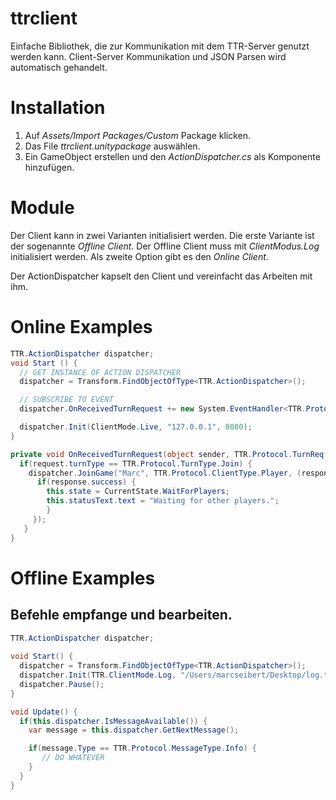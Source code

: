# ttrclient
Einfache Bibliothek, die zur Kommunikation mit dem TTR-Server genutzt werden kann. Client-Server Kommunikation und JSON Parsen 
wird automatisch gehandelt.

# Installation

1. Auf *Assets/Import Packages/Custom* Package klicken.
2. Das File *ttrclient.unitypackage* auswählen.
3. Ein GameObject erstellen und den *ActionDispatcher.cs* als Komponente hinzufügen.

# Module
Der Client kann in zwei Varianten initialisiert werden. Die erste Variante ist der sogenannte *Offline Client*. Der Offline Client muss mit *ClientModus.Log* initialisiert werden. Als zweite Option gibt es den *Online Client*.

Der ActionDispatcher kapselt den Client und vereinfacht das Arbeiten mit ihm.

# Online Examples
```csharp
TTR.ActionDispatcher dispatcher;
void Start () {
  // GET INSTANCE OF ACTION DISPATCHER
  dispatcher = Transform.FindObjectOfType<TTR.ActionDispatcher>();	

  // SUBSCRIBE TO EVENT
  dispatcher.OnReceivedTurnRequest += new System.EventHandler<TTR.Protocol.TurnReq>(OnReceivedTurnRequest);

  dispatcher.Init(ClientMode.Live, "127.0.0.1", 8080);
}

private void OnReceivedTurnRequest(object sender, TTR.Protocol.TurnReq request) {
  if(request.turnType == TTR.Protocol.TurnType.Join) {
    dispatcher.JoinGame("Marc", TTR.Protocol.ClientType.Player, (response) => {
      if(response.success) {
        this.state = CurrentState.WaitForPlayers;
        this.statusText.text = "Waiting for other players.";
        }
     });
   }
}
```

# Offline Examples
## Befehle empfange und bearbeiten.
```csharp
TTR.ActionDispatcher dispatcher;
  
void Start() {
  dispatcher = Transform.FindObjectOfType<TTR.ActionDispatcher>();
  dispatcher.Init(TTR.ClientMode.Log, "/Users/marcseibert/Desktop/log.txt");
  dispatcher.Pause();
}

void Update() {
  if(this.dispatcher.IsMessageAvailable()) {
    var message = this.dispatcher.GetNextMessage();

    if(message.Type == TTR.Protocol.MessageType.Info) {
       // DO WHATEVER
    }
  }
}
```
